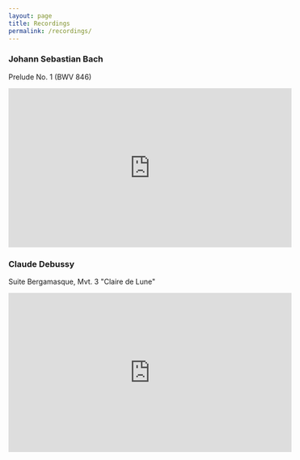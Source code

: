 ```yaml
---
layout: page
title: Recordings
permalink: /recordings/
---
```

### Johann Sebastian Bach
Prelude No. 1 (BWV 846)
<div class="video-container">
  <iframe width="560" height="315" src="https://www.youtube.com/embed/aajWiCfY570?rel=0&amp;showinfo=0&amp;fs=1&amp;rel=0&amp;hd=1&amp;wmode=opaque&amp;enablejsapi=1&amp;color=white&amp;modestbranding=1&amp;theme=light&amp;showinfo=0&amp;iv_load_policy=3&amp;vq=hd720" frameborder="0" allowfullscreen></iframe>
</div>

### Claude Debussy
Suite Bergamasque, Mvt. 3 "Claire de Lune"
<div class="video-container">
  <iframe width="560" height="315" src="https://www.youtube.com/embed/vc09opss7H0?rel=0&amp;showinfo=0&amp;fs=1&amp;rel=0&amp;hd=1&amp;wmode=opaque&amp;enablejsapi=1&amp;color=white&amp;modestbranding=1&amp;theme=light&amp;showinfo=0&amp;iv_load_policy=3&amp;vq=hd720" frameborder="0" allowfullscreen></iframe>
</div>
